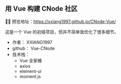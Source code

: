 ## 用 Vue 构建 CNode 社区

🚀🚀 预览地址：https://xxiang1997.github.io/CNode-Vue/

这是一个 Vue 的初级项目，但并不简单我优化了很多细节。

-   作者： XXIANG1997
-   github： Vue-CNode
-   技术栈：
    -   Vue 全家桶
    -   axios
    -   element-ui
    -   moment.js
